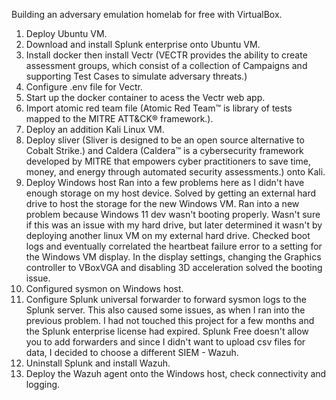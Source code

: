 Building an adversary emulation homelab for free with VirtualBox. 

1. Deploy Ubuntu VM.
2. Download and install Splunk enterprise onto Ubuntu VM.
3. Install docker then install Vectr (VECTR provides the ability to create assessment groups, which consist of a collection of Campaigns and supporting Test Cases to simulate adversary threats.)
4. Configure .env file for Vectr.
5. Start up the docker container to acess the Vectr web app.
6. Import atomic red team file (Atomic Red Team™ is library of tests mapped to the MITRE ATT&CK® framework.).
7. Deploy an addition Kali Linux VM.
8. Deploy sliver (Sliver is designed to be an open source alternative to Cobalt Strike.) and Caldera
(Caldera™ is a cybersecurity framework developed by MITRE that empowers cyber practitioners to save time, money, and energy through automated security assessments.) onto Kali.
10. Deploy Windows host
  Ran into a few problems here as I didn't have enough storage on my host device. Solved by getting an external hard drive to host the storage for the new Windows VM.
  Ran into a new problem because Windows 11 dev wasn't booting properly. Wasn't sure if this was an issue with my hard drive, but later determined it wasn't by deploying another linux VM
  on my external hard drive. Checked boot logs and eventually correlated the heartbeat failure error to a setting for the Windows VM display. In the display settings, changing the Graphics
  controller to VBoxVGA and disabling 3D acceleration solved the booting issue.
11. Configured sysmon on Windows host.
12. Configure Splunk universal forwarder to forward sysmon logs to the Splunk server.
  This also caused some issues, as when I ran into the previous problem. I had not touched this project for a few months and the Splunk enterprise license had expired. Splunk Free
  doesn't allow you to add forwarders and since I didn't want to upload csv files for data, I decided to choose a different SIEM - Wazuh.
13. Uninstall Splunk and install Wazuh.
14. Deploy the Wazuh agent onto the Windows host, check connectivity and logging.

